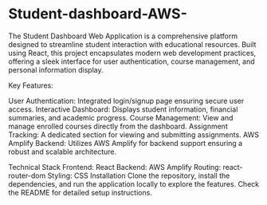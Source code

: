 # Student-dashboard-AWS-
The Student Dashboard Web Application is a comprehensive platform designed to streamline student interaction with educational resources. Built using React, this project encapsulates modern web development practices, offering a sleek interface for user authentication, course management, and personal information display.

Key Features:

User Authentication: Integrated login/signup page ensuring secure user access.
Interactive Dashboard: Displays student information, financial summaries, and academic progress.
Course Management: View and manage enrolled courses directly from the dashboard.
Assignment Tracking: A dedicated section for viewing and submitting assignments.
AWS Amplify Backend: Utilizes AWS Amplify for backend support ensuring a robust and scalable architecture.

Technical Stack
Frontend: React
Backend: AWS Amplify
Routing: react-router-dom
Styling: CSS
Installation
Clone the repository, install the dependencies, and run the application locally to explore the features. Check the README for detailed setup instructions.


